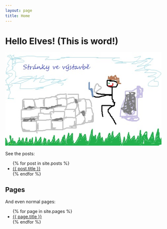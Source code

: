 ```yaml
---
layout: page
title: Home
---
```


# Hello Elves! (This is word!)

<p>
   <img src="stranky_ve _vystavbe.jpg" alt="stranky_ve _vystavbe" width="500" height="300">
  </p>

See the posts:

<ul>
  {% for post in site.posts %}
    <li>
      <a href="{{ site.baseurl }}{{ post.url }}">{{ post.title }}</a>
    </li>
  {% endfor %}
</ul>

## Pages

And even normal pages:

<ul>
  {% for page in site.pages %}
    <li>
      <a href="{{ site.baseurl }}{{ page.url }}">{{ page.title }}</a>
    </li>
  {% endfor %}
</ul>
